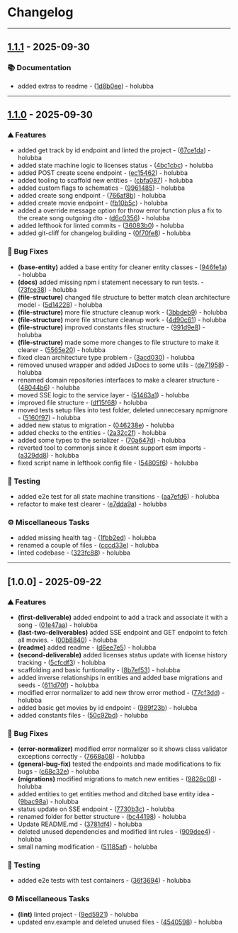 # Changelog
---
## [1.1.1](https://github.com/holubba/fullstack-engineer-music-licensing-workflow-challenge/compare/v1.1.1..v1.1.0) - 2025-09-30

### 📚 Documentation

- added extras to readme - ([1d8b0ee](https://github.com/holubba/fullstack-engineer-music-licensing-workflow-challenge/commits/1d8b0eeb95690b6a596a6993e21e3f56eb596d30)) - holubba

---
## [1.1.0](https://github.com/holubba/fullstack-engineer-music-licensing-workflow-challenge/compare/v1.1.0..v1.0.0) - 2025-09-30

### ⛰️  Features

- added get track by id endpoint and linted the project - ([67ce1da](https://github.com/holubba/fullstack-engineer-music-licensing-workflow-challenge/commits/67ce1da213e7d1225fae81ee67ce25ce24cf39df)) - holubba
- added state machine logic to licenses status - ([4bc1cbc](https://github.com/holubba/fullstack-engineer-music-licensing-workflow-challenge/commits/4bc1cbc92ba9cce911b202720dfbc23dc5566f53)) - holubba
- added POST create scene endpoint - ([ec15462](https://github.com/holubba/fullstack-engineer-music-licensing-workflow-challenge/commits/ec154625c3c4b2a11f76a28c4d2776eb46c9fd62)) - holubba
- added tooling to scaffold new entities - ([cbfa087](https://github.com/holubba/fullstack-engineer-music-licensing-workflow-challenge/commits/cbfa087610c66d31f430705908bb68e8f59dfec8)) - holubba
- added custom flags to schematics - ([9961485](https://github.com/holubba/fullstack-engineer-music-licensing-workflow-challenge/commits/9961485d718fbe9d8a337daaf75c3c2dc1a2a4b5)) - holubba
- added create song endpoint - ([766af8b](https://github.com/holubba/fullstack-engineer-music-licensing-workflow-challenge/commits/766af8bb78060e86c2c137ae3b6b0672c5f8fef4)) - holubba
- added create movie endpoint - ([fb10b5c](https://github.com/holubba/fullstack-engineer-music-licensing-workflow-challenge/commits/fb10b5ca0bb8b36e1fc8a957364a1ac2e5db027b)) - holubba
- added a override message option for throw error function plus a fix to the create song outgoing dto - ([d6c0356](https://github.com/holubba/fullstack-engineer-music-licensing-workflow-challenge/commits/d6c0356198c6f826fc1c6adfdc4a1429ce29d926)) - holubba
- added lefthook for linted commits - ([36083b0](https://github.com/holubba/fullstack-engineer-music-licensing-workflow-challenge/commits/36083b0a2ec989c659a81646fbfeb898e556f726)) - holubba
- added git-cliff for changelog building - ([0f70fe8](https://github.com/holubba/fullstack-engineer-music-licensing-workflow-challenge/commits/0f70fe84eca9e0e69c889a78541ea44b4cdb3cd6)) - holubba

### 🐛 Bug Fixes

- **(base-entity)** added a base entity for cleaner entity classes - ([946fe1a](https://github.com/holubba/fullstack-engineer-music-licensing-workflow-challenge/commits/946fe1a6d79c7599ff887bebdfff8de585c1e411)) - holubba
- **(docs)** added missing npm i statement necessary to run tests. - ([73fce38](https://github.com/holubba/fullstack-engineer-music-licensing-workflow-challenge/commits/73fce380fa6d096c9380227d69bee809785842d1)) - holubba
- **(file-structure)** changed file structure to better match clean architecture model - ([5d14228](https://github.com/holubba/fullstack-engineer-music-licensing-workflow-challenge/commits/5d142280a9fd3a93d11df8b5ef346750aa510f4e)) - holubba
- **(file-structure)** more file structure cleanup work - ([3bbdeb9](https://github.com/holubba/fullstack-engineer-music-licensing-workflow-challenge/commits/3bbdeb958caab503b5186e013d1b7ba2facd3ee6)) - holubba
- **(file-structure)** more file structure cleanup work - ([4d90c61](https://github.com/holubba/fullstack-engineer-music-licensing-workflow-challenge/commits/4d90c61c4c8a8a5ac71ec84400e37a5f8f435722)) - holubba
- **(file-structure)** improved constants files structure - ([991d9e8](https://github.com/holubba/fullstack-engineer-music-licensing-workflow-challenge/commits/991d9e867dc4dc1f948f09b46008cc8029b92cd4)) - holubba
- **(file-structure)** made some more changes to file structure to make it clearer - ([5565e20](https://github.com/holubba/fullstack-engineer-music-licensing-workflow-challenge/commits/5565e20e06cb177e287e0ada88270167a4ff3529)) - holubba
- fixed clean architecture type problem - ([3acd030](https://github.com/holubba/fullstack-engineer-music-licensing-workflow-challenge/commits/3acd0305f071c886dd134d02ec2cc1c0f4293366)) - holubba
- removed unused wrapper and added JsDocs to some utils - ([de71958](https://github.com/holubba/fullstack-engineer-music-licensing-workflow-challenge/commits/de71958eb60340fa63d7406e74e64899c85942aa)) - holubba
- renamed domain repositories interfaces to make a clearer structure - ([48044b6](https://github.com/holubba/fullstack-engineer-music-licensing-workflow-challenge/commits/48044b6c6f65a9fd036a89c5437c66eca62cff2c)) - holubba
- moved SSE logic to the service layer - ([51463a1](https://github.com/holubba/fullstack-engineer-music-licensing-workflow-challenge/commits/51463a1bbbfdd763ba2f906527bc4395816b8cf6)) - holubba
- improved file structure - ([df15f68](https://github.com/holubba/fullstack-engineer-music-licensing-workflow-challenge/commits/df15f689f4c8849da30365000dc3c06fa4ef7387)) - holubba
- moved tests setup files into test folder, deleted unneccesary npmignore - ([5160f97](https://github.com/holubba/fullstack-engineer-music-licensing-workflow-challenge/commits/5160f9784283bbcd126b149606e3afffb48f1581)) - holubba
- added new status to migration - ([046238e](https://github.com/holubba/fullstack-engineer-music-licensing-workflow-challenge/commits/046238e11a0256ef26d0ed3a5c72f744af9fd83f)) - holubba
- added checks to the entities - ([2a32c2f](https://github.com/holubba/fullstack-engineer-music-licensing-workflow-challenge/commits/2a32c2fde284510d9749259d214653fbe928c506)) - holubba
- added some types to the serializer - ([70a647d](https://github.com/holubba/fullstack-engineer-music-licensing-workflow-challenge/commits/70a647dd00de6aa07332bc4cac5ae80e1c206bcd)) - holubba
- reverted tool to commonjs since it doesnt support esm imports - ([a329dd8](https://github.com/holubba/fullstack-engineer-music-licensing-workflow-challenge/commits/a329dd8da64f53b2e6b5df22ae9f3d1088f614ad)) - holubba
- fixed script name in lefthook config file - ([54805f6](https://github.com/holubba/fullstack-engineer-music-licensing-workflow-challenge/commits/54805f6ab8c3f326badc3bff1e99027d497ae09d)) - holubba

### 🧪 Testing

- added e2e test for all state machine transitions - ([aa7efd6](https://github.com/holubba/fullstack-engineer-music-licensing-workflow-challenge/commits/aa7efd6cc2e4118094835cf53aae30861f0db6a0)) - holubba
- refactor to make test clearer - ([e7dda9a](https://github.com/holubba/fullstack-engineer-music-licensing-workflow-challenge/commits/e7dda9a1e0a5d3df4d7b8eb71c66b3a8931d57a1)) - holubba

### ⚙️ Miscellaneous Tasks

- added missing health tag - ([1fbb2ed](https://github.com/holubba/fullstack-engineer-music-licensing-workflow-challenge/commits/1fbb2edcf7e1402e3f6068ad940e3831919bfa52)) - holubba
- renamed a couple of files - ([cccd33e](https://github.com/holubba/fullstack-engineer-music-licensing-workflow-challenge/commits/cccd33eec39dc459a55d6f631cab729a61ed5d5a)) - holubba
- linted codebase - ([323fc88](https://github.com/holubba/fullstack-engineer-music-licensing-workflow-challenge/commits/323fc88ec9c297ec182853a8c70fbb129d01c263)) - holubba

---
## [1.0.0] - 2025-09-22

### ⛰️  Features

- **(first-deliverable)** added endpoint to add a track and associate it with a song - ([01e47aa](https://github.com/holubba/fullstack-engineer-music-licensing-workflow-challenge/commits/01e47aab0acca47d71e4f25096e257ed74e5b959)) - holubba
- **(last-two-deliverables)** added SSE endpoint and GET endpoint to fetch all movies. - ([00b8840](https://github.com/holubba/fullstack-engineer-music-licensing-workflow-challenge/commits/00b8840422141efa95637231453bc587d69027ac)) - holubba
- **(readme)** added readme - ([d6ee7e5](https://github.com/holubba/fullstack-engineer-music-licensing-workflow-challenge/commits/d6ee7e5193dd71c02ade16f208aea0afc938ec9b)) - holubba
- **(second-deliverable)** added licenses status update with license history tracking - ([5cfcdf3](https://github.com/holubba/fullstack-engineer-music-licensing-workflow-challenge/commits/5cfcdf3953dbd7e13b2af348a74ad44bb3bf8e14)) - holubba
- scaffolding and basic funtionality - ([8b7ef53](https://github.com/holubba/fullstack-engineer-music-licensing-workflow-challenge/commits/8b7ef53925e77ce81b6fb038c97958390a56be55)) - holubba
- added inverse relationships in entities and added base migrations and seeds - ([611d70f](https://github.com/holubba/fullstack-engineer-music-licensing-workflow-challenge/commits/611d70fef540b654bcd0aa42152aa698fb6c644b)) - holubba
- modified error normalizer to add new throw error method - ([77cf3dd](https://github.com/holubba/fullstack-engineer-music-licensing-workflow-challenge/commits/77cf3dd825601c885ee67b1414b375e0f51e4935)) - holubba
- added basic get movies by id endpoint - ([989f23b](https://github.com/holubba/fullstack-engineer-music-licensing-workflow-challenge/commits/989f23b91e921e3c937763f28c79948db6a66ca5)) - holubba
- added constants files - ([50c92bd](https://github.com/holubba/fullstack-engineer-music-licensing-workflow-challenge/commits/50c92bdef2276a1aff9300de35cd9c11811437c7)) - holubba

### 🐛 Bug Fixes

- **(error-normalizer)** modified error normalizer so it shows class validator exceptions correctly - ([7668a08](https://github.com/holubba/fullstack-engineer-music-licensing-workflow-challenge/commits/7668a08a7b7874124bd35e24af8f76f98c72d4c0)) - holubba
- **(general-bug-fix)** tested the endpoints and made modifications to fix bugs - ([c68c32e](https://github.com/holubba/fullstack-engineer-music-licensing-workflow-challenge/commits/c68c32e6523912555268f9d5eae1efe893430929)) - holubba
- **(migrations)** modified migrations to match new entities - ([9826c08](https://github.com/holubba/fullstack-engineer-music-licensing-workflow-challenge/commits/9826c08654985e65d2806f81d93a5441a75b6932)) - holubba
- added entities to get entities method and ditched base entity idea - ([9bac98a](https://github.com/holubba/fullstack-engineer-music-licensing-workflow-challenge/commits/9bac98ab1aa0e9372ee588a3bcaf4a28ac47a9b2)) - holubba
- status update on SSE endpoint - ([7730b3c](https://github.com/holubba/fullstack-engineer-music-licensing-workflow-challenge/commits/7730b3c94a8d6f8fbc268bcd4bc43bf2b29e5086)) - holubba
- renamed folder for better structure - ([bc44198](https://github.com/holubba/fullstack-engineer-music-licensing-workflow-challenge/commits/bc441980db11fd0ea8c2ab1c3b7c7fc87b8f1d87)) - holubba
- Update README.md - ([3781df4](https://github.com/holubba/fullstack-engineer-music-licensing-workflow-challenge/commits/3781df462fcee009977c5d16d47de3611d725c5c)) - holubba
- deleted unused dependencies and modified lint rules - ([909dee4](https://github.com/holubba/fullstack-engineer-music-licensing-workflow-challenge/commits/909dee414f942c75cf4182e1d81a3155f02f9469)) - holubba
- small naming modification - ([51185af](https://github.com/holubba/fullstack-engineer-music-licensing-workflow-challenge/commits/51185afd17f609ed82a0272e8dcd449a99353ae1)) - holubba

### 🧪 Testing

- added e2e tests with test containers - ([36f3694](https://github.com/holubba/fullstack-engineer-music-licensing-workflow-challenge/commits/36f3694f767463d1d23bee9e57502985caf5764c)) - holubba

### ⚙️ Miscellaneous Tasks

- **(lint)** linted project - ([9ed5921](https://github.com/holubba/fullstack-engineer-music-licensing-workflow-challenge/commits/9ed59217074189c7874e1c49ea7eb06fffad12ae)) - holubba
- updated env.example and deleted unused files - ([4540598](https://github.com/holubba/fullstack-engineer-music-licensing-workflow-challenge/commits/4540598ffae5262bc3716019d365a5e1a041cad0)) - holubba

